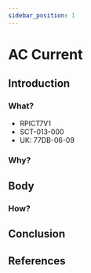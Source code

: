 ```yaml
---
sidebar_position: 1
---
```


 # AC Current


## Introduction

### What?
- RPICT7V1
- SCT-013-000
- UK: 77DB-06-09

### Why?

## Body

### How?

## Conclusion

## References
